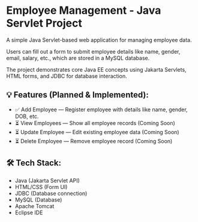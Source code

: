 # Employee Management - Java Servlet Project

A simple Java Servlet-based web application for managing employee data.

Users can fill out a form to submit employee details like name, gender, email, salary, etc., which are stored in a MySQL database.

 The project demonstrates core Java EE concepts using Jakarta Servlets, HTML forms, and JDBC for database interaction.

## 💡 Features (Planned & Implemented):

- ✅ Add Employee — Register employee with details like name, gender, DOB, etc.
- ⏳ View Employees — Show all employee records (Coming Soon)
- ⏳ Update Employee — Edit existing employee data (Coming Soon)
- ⏳ Delete Employee — Remove employee record (Coming Soon)

## 🛠️ Tech Stack:

- Java (Jakarta Servlet API)
- HTML/CSS (Form UI)
- JDBC (Database connection)
- MySQL (Database)
- Apache Tomcat
- Eclipse IDE
